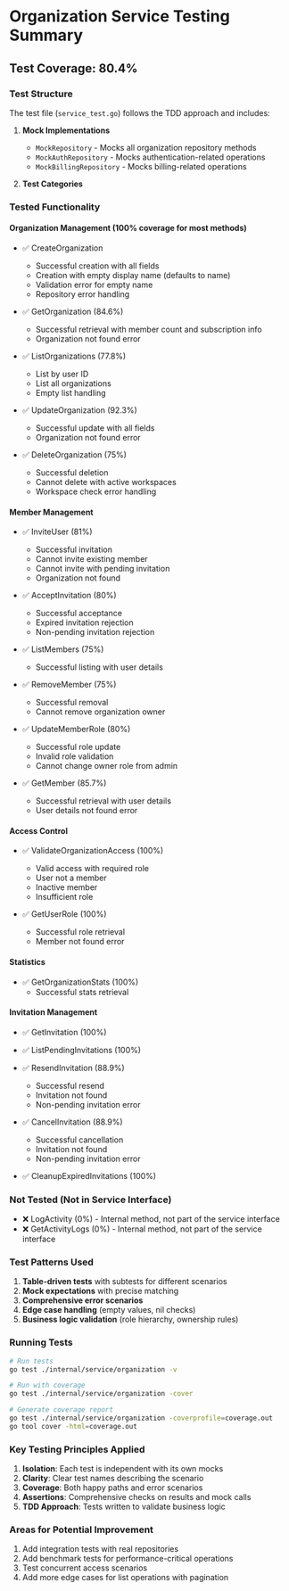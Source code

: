 # Organization Service Testing Summary

## Test Coverage: 80.4%

### Test Structure

The test file (`service_test.go`) follows the TDD approach and includes:

1. **Mock Implementations**
   - `MockRepository` - Mocks all organization repository methods
   - `MockAuthRepository` - Mocks authentication-related operations
   - `MockBillingRepository` - Mocks billing-related operations

2. **Test Categories**

### Tested Functionality

#### Organization Management (100% coverage for most methods)
- ✅ CreateOrganization
  - Successful creation with all fields
  - Creation with empty display name (defaults to name)
  - Validation error for empty name
  - Repository error handling
  
- ✅ GetOrganization (84.6%)
  - Successful retrieval with member count and subscription info
  - Organization not found error
  
- ✅ ListOrganizations (77.8%)
  - List by user ID
  - List all organizations
  - Empty list handling
  
- ✅ UpdateOrganization (92.3%)
  - Successful update with all fields
  - Organization not found error
  
- ✅ DeleteOrganization (75%)
  - Successful deletion
  - Cannot delete with active workspaces
  - Workspace check error handling

#### Member Management
- ✅ InviteUser (81%)
  - Successful invitation
  - Cannot invite existing member
  - Cannot invite with pending invitation
  - Organization not found
  
- ✅ AcceptInvitation (80%)
  - Successful acceptance
  - Expired invitation rejection
  - Non-pending invitation rejection
  
- ✅ ListMembers (75%)
  - Successful listing with user details
  
- ✅ RemoveMember (75%)
  - Successful removal
  - Cannot remove organization owner
  
- ✅ UpdateMemberRole (80%)
  - Successful role update
  - Invalid role validation
  - Cannot change owner role from admin
  
- ✅ GetMember (85.7%)
  - Successful retrieval with user details
  - User details not found error

#### Access Control
- ✅ ValidateOrganizationAccess (100%)
  - Valid access with required role
  - User not a member
  - Inactive member
  - Insufficient role
  
- ✅ GetUserRole (100%)
  - Successful role retrieval
  - Member not found error

#### Statistics
- ✅ GetOrganizationStats (100%)
  - Successful stats retrieval

#### Invitation Management
- ✅ GetInvitation (100%)
- ✅ ListPendingInvitations (100%)
- ✅ ResendInvitation (88.9%)
  - Successful resend
  - Invitation not found
  - Non-pending invitation error
  
- ✅ CancelInvitation (88.9%)
  - Successful cancellation
  - Invitation not found
  - Non-pending invitation error
  
- ✅ CleanupExpiredInvitations (100%)

### Not Tested (Not in Service Interface)
- ❌ LogActivity (0%) - Internal method, not part of the service interface
- ❌ GetActivityLogs (0%) - Internal method, not part of the service interface

### Test Patterns Used

1. **Table-driven tests** with subtests for different scenarios
2. **Mock expectations** with precise matching
3. **Comprehensive error scenarios**
4. **Edge case handling** (empty values, nil checks)
5. **Business logic validation** (role hierarchy, ownership rules)

### Running Tests

```bash
# Run tests
go test ./internal/service/organization -v

# Run with coverage
go test ./internal/service/organization -cover

# Generate coverage report
go test ./internal/service/organization -coverprofile=coverage.out
go tool cover -html=coverage.out
```

### Key Testing Principles Applied

1. **Isolation**: Each test is independent with its own mocks
2. **Clarity**: Clear test names describing the scenario
3. **Coverage**: Both happy paths and error scenarios
4. **Assertions**: Comprehensive checks on results and mock calls
5. **TDD Approach**: Tests written to validate business logic

### Areas for Potential Improvement

1. Add integration tests with real repositories
2. Add benchmark tests for performance-critical operations
3. Test concurrent access scenarios
4. Add more edge cases for list operations with pagination